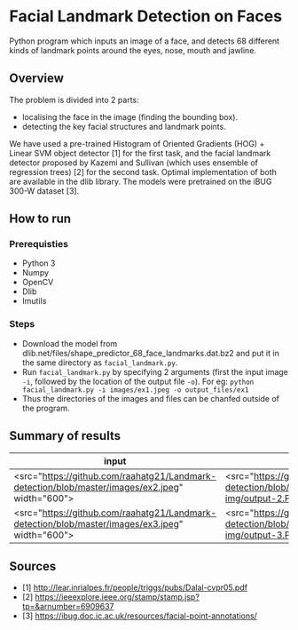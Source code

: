 # Facial Landmark Detection on Faces
Python program which inputs an image of a face, and detects 68 different kinds of landmark points around the eyes, nose, mouth and jawline.

## Overview
The problem is divided into 2 parts:

- localising the face in the image (finding the bounding box).
- detecting the key facial structures and landmark points.

We have used a pre-trained Histogram of Oriented Gradients (HOG) + Linear SVM object detector [1] for the first task, and the facial landmark detector proposed by Kazemi and Sullivan (which uses ensemble of regression trees) [2] for the second task. Optimal implementation of both are available in the dlib library. The models were pretrained on the iBUG 300-W dataset [3].


## How to run

### Prerequisties
- Python 3
- Numpy
- OpenCV
- Dlib
- Imutils

### Steps
- Download the model from dlib.net/files/shape_predictor_68_face_landmarks.dat.bz2 and put it in the same directory as `facial_landmark.py`.
- Run `facial_landmark.py` by specifying 2 arguments (first the input image `-i`, followed by the location of the output file `-o`). For eg: `python facial_landmark.py -i images/ex1.jpeg -o output_files/ex1`
 - Thus the directories of the images and files can be chanfed outside of the program.
 
 
 ## Summary of results
input | output
----- | ------
<src="https://github.com/raahatg21/Landmark-detection/blob/master/images/ex2.jpeg" width="600"> | <src="https://github.com/raahatg21/Landmark-detection/blob/master/images/output-img/output-2.PNG" width = "600">
<src="https://github.com/raahatg21/Landmark-detection/blob/master/images/ex3.jpeg" width="600"> | <src="https://github.com/raahatg21/Landmark-detection/blob/master/images/output-img/output-3.PNG" width = "600">
 
 
 ## Sources
 - [1] http://lear.inrialpes.fr/people/triggs/pubs/Dalal-cvpr05.pdf
 - [2] https://ieeexplore.ieee.org/stamp/stamp.jsp?tp=&arnumber=6909637
 - [3] https://ibug.doc.ic.ac.uk/resources/facial-point-annotations/
